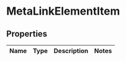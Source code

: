 # MetaLinkElementItem


## Properties

| Name | Type | Description | Notes |
|------------ | ------------- | ------------- | -------------|